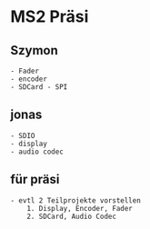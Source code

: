 # MS2 Präsi

## Szymon
	- Fader
	- encoder
	- SDCard - SPI


## jonas
	- SDIO 
	- display
	- audio codec

## für präsi
	- evtl 2 Teilprojekte vorstellen 
		1. Display, Encoder, Fader
		2. SDCard, Audio Codec

